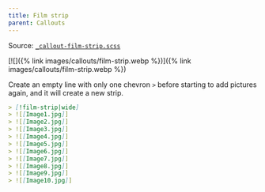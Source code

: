 ```yaml
---
title: Film strip
parent: Callouts
---
```


Source: [`_callout-film-strip.scss`](https://github.com/ElsaTam/obsidian-fancy-a-story/blob/main/snippets/editor/callouts/_callout-film-strip.scss)

[![]({% link images/callouts/film-strip.webp %})]({% link images/callouts/film-strip.webp %})

Create an empty line with only one chevron `>` before starting to add pictures again, and it will create a new strip.

```md
> [!film-strip|wide]
> ![[Image1.jpg]]
> ![[Image2.jpg]]
> ![[Image3.jpg]]
> ![[Image4.jpg]]
> ![[Image5.jpg]]
> ![[Image6.jpg]]
> ![[Image7.jpg]]
> ![[Image8.jpg]]
> ![[Image9.jpg]]
> ![[Image10.jpg]]
```
